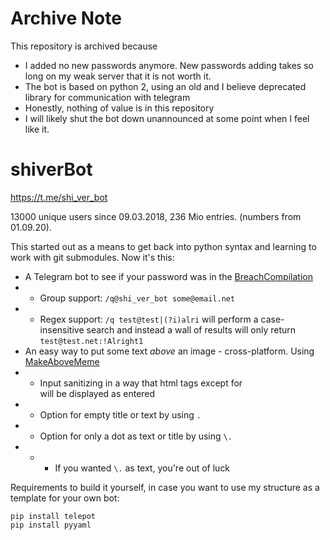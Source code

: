 # Archive Note
This repository is archived because  
* I added no new passwords anymore. New passwords adding takes so long on my weak server that it is not worth it.
* The bot is based on python 2, using an old and I believe deprecated library for communication with telegram
* Honestly, nothing of value is in this repository
* I will likely shut the bot down unannounced at some point when I feel like it.

# shiverBot

https://t.me/shi_ver_bot

13000 unique users since 09.03.2018, 236 Mio entries. (numbers from 01.09.20).

This started out as a means to get back into python syntax and learning to work with git submodules. Now it's this:
* A Telegram bot to see if your password was in the [BreachCompilation](https://www.reddit.com/r/netsec/comments/7kqpx9/recent_14_billion_password_breach_compilation_as/)
* * Group support: `/q@shi_ver_bot some@email.net`
* * Regex support: `/q test@test|(?i)alri` will perform a case-insensitive search and instead a wall of results will only return `test@test.net:!Alright1`
* An easy way to put some text _above_ an image - cross-platform. Using [MakeAboveMeme](https://github.com/lucidBrot/MakeAboveMeme)
* * Input sanitizing in a way that html tags except for <br> will be displayed as entered
* * Option for empty title or text by using `.`
* * Option for only a dot as text or title by using `\.`
* * * If you wanted `\.` as text, you're out of luck

Requirements to build it yourself, in case you want to use my structure as a template for your own bot:
```
pip install telepot
pip install pyyaml
```
